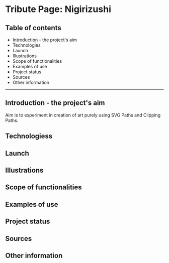 # Tribute Page: Nigirizushi

## Table of contents
* Introduction - the project's aim
* Technologies
* Launch
* Illustrations
* Scope of functionalities 
* Examples of use
* Project status 
* Sources
* Other information
___

## Introduction - the project's aim
Aim is to experiment in creation of art purely using SVG Paths and Clipping Paths.

## Technologiess

## Launch

## Illustrations

## Scope of functionalities 

## Examples of use

## Project status 

## Sources

## Other information